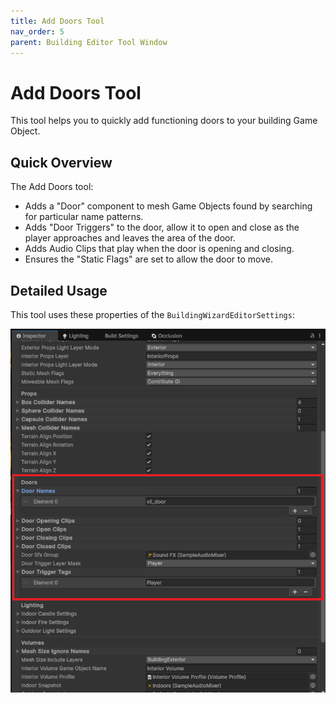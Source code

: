 ```yaml
---
title: Add Doors Tool
nav_order: 5
parent: Building Editor Tool Window
---
```


# Add Doors Tool

This tool helps you to quickly add functioning doors to your building Game Object.

## Quick Overview

The Add Doors tool:

- Adds a "Door" component to mesh Game Objects found by searching for particular name patterns.
- Adds "Door Triggers" to the door, allow it to open and close as the player approaches and leaves the area of the door.
- Adds Audio Clips that play when the door is opening and closing.
- Ensures the "Static Flags" are set to allow the door to move.

## Detailed Usage

This tool uses these properties of the `BuildingWizardEditorSettings`:

![](..\media\doortoolsettings.png)
